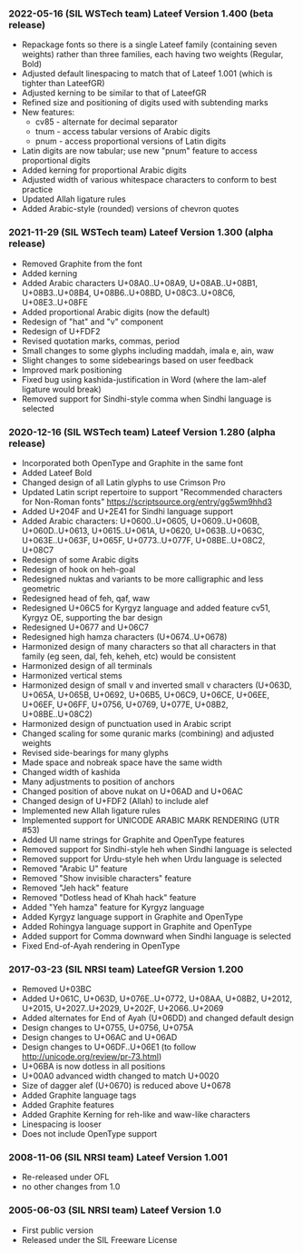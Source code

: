 
### 2022-05-16 (SIL WSTech team) Lateef Version 1.400 (beta release)
- Repackage fonts so there is a single Lateef family (containing seven weights) rather than three families, each having two weights (Regular, Bold)
- Adjusted default linespacing to match that of Lateef 1.001 (which is tighter than LateefGR)
- Adjusted kerning to be similar to that of LateefGR
- Refined size and positioning of digits used with subtending marks
- New features:
     - cv85 - alternate for decimal separator
     - tnum - access tabular versions of Arabic digits
     - pnum - access proportional versions of Latin digits
- Latin digits are now tabular; use new "pnum" feature to access proportional digits
- Added kerning for proportional Arabic digits
- Adjusted width of various whitespace characters to conform to best practice
- Updated Allah ligature rules
- Added Arabic-style (rounded) versions of chevron quotes

### 2021-11-29 (SIL WSTech team) Lateef Version 1.300 (alpha release)
- Removed Graphite from the font
- Added kerning
- Added Arabic characters U+08A0..U+08A9, U+08AB..U+08B1, U+08B3..U+08B4, U+08B6..U+08BD, U+08C3..U+08C6, U+08E3..U+08FE
- Added proportional Arabic digits (now the default)
- Redesign of "hat" and "v" component
- Redesign of U+FDF2
- Revised quotation marks, commas, period
- Small changes to some glyphs including maddah, imala e, ain, waw 
- Slight changes to some sidebearings based on user feedback
- Improved mark positioning
- Fixed bug using kashida-justification in Word (where the lam-alef ligature would break)
- Removed support for Sindhi-style comma when Sindhi language is selected

### 2020-12-16 (SIL WSTech team) Lateef Version 1.280 (alpha release)
- Incorporated both OpenType and Graphite in the same font
- Added Lateef Bold
- Changed design of all Latin glyphs to use Crimson Pro
- Updated Latin script repertoire to support "Recommended characters for Non-Roman fonts" https://scriptsource.org/entry/gg5wm9hhd3
- Added U+204F and U+2E41 for Sindhi language support
- Added Arabic characters: U+0600..U+0605, U+0609..U+060B, U+060D..U+0613, U+0615..U+061A, U+0620, U+063B..U+063C, U+063E..U+063F, U+065F, U+0773..U+077F, U+08BE..U+08C2, U+08C7
- Redesign of some Arabic digits
- Redesign of hook on heh-goal
- Redesigned nuktas and variants to be more calligraphic and less geometric
- Redesigned head of feh, qaf, waw
- Redesigned U+06C5 for Kyrgyz language and added feature cv51, Kyrgyz OE, supporting the bar design
- Redesigned U+0677 and U+06C7
- Redesigned high hamza characters (U+0674..U+0678)
- Harmonized design of many characters so that all characters in that family (eg seen, dal, feh, keheh, etc) would be consistent
- Harmonized design of all terminals
- Harmonized vertical stems
- Harmonized design of small v and inverted small v characters (U+063D, U+065A, U+065B, U+0692, U+06B5, U+06C9, U+06CE, U+06EE, U+06EF, U+06FF, U+0756, U+0769, U+077E, U+08B2, U+08BE..U+08C2)
- Harmonized design of punctuation used in Arabic script
- Changed scaling for some quranic marks (combining) and adjusted weights
- Revised side-bearings for many glyphs
- Made space and nobreak space have the same width
- Changed width of kashida
- Many adjustments to position of anchors
- Changed position of above nukat on U+06AD and U+06AC
- Changed design of U+FDF2 (Allah) to include alef
- Implemented new Allah ligature rules
- Implemented support for UNICODE ARABIC MARK RENDERING (UTR #53) 
- Added UI name strings for Graphite and OpenType features
- Removed support for Sindhi-style heh when Sindhi language is selected
- Removed support for Urdu-style heh when Urdu language is selected
- Removed "Arabic U" feature
- Removed "Show invisible characters" feature
- Removed "Jeh hack" feature
- Removed "Dotless head of Khah hack" feature
- Added "Yeh hamza" feature for Kyrgyz language
- Added Kyrgyz language support in Graphite and OpenType
- Added Rohingya language support in Graphite and OpenType
- Added support for Comma downward when Sindhi language is selected
- Fixed End-of-Ayah rendering in OpenType

### 2017-03-23 (SIL NRSI team) LateefGR Version 1.200
- Removed U+03BC
- Added U+061C, U+063D, U+076E..U+0772, U+08AA, U+08B2, U+2012, U+2015, U+2027..U+2029, U+202F, U+2066..U+2069
- Added alternates for End of Ayah (U+06DD) and changed default design
- Design changes to U+0755, U+0756, U+075A
- Design changes to U+06AC and U+06AD
- Design changes to U+06DF..U+06E1 (to follow http://unicode.org/review/pr-73.html)
- U+06BA is now dotless in all positions
- U+00A0 advanced width changed to match U+0020
- Size of dagger alef (U+0670) is reduced above U+0678
- Added Graphite language tags 
- Added Graphite features 
- Added Graphite Kerning for reh-like and waw-like characters 
- Linespacing is looser
- Does not include OpenType support

### 2008-11-06 (SIL NRSI team) Lateef Version 1.001
- Re-released under OFL
- no other changes from 1.0

### 2005-06-03 (SIL NRSI team) Lateef Version 1.0
- First public version
- Released under the SIL Freeware License


